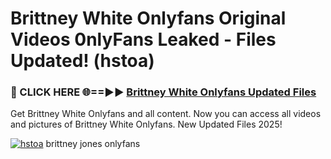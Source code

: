 # Brittney White Onlyfans Original Videos 0nlyFans Leaked - Files Updated! (hstoa)

<h3>🔴 CLICK HERE 🌐==►► <a href="https://tinyurl.com/2jnfzry5" rel="nofollow">Brittney White Onlyfans Updated Files</a></h3>

Get Brittney White Onlyfans and all content. Now you can access all videos and pictures of Brittney White Onlyfans. New Updated Files 2025!

[![hstoa](https://i.imgur.com/GyGTBgg.gif)](https://tinyurl.com/2jnfzry5)
brittney jones onlyfans